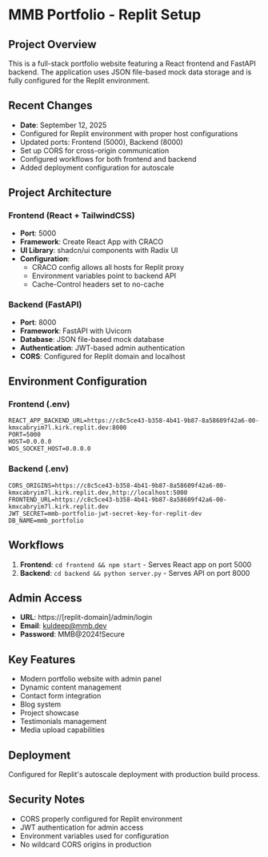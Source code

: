 # MMB Portfolio - Replit Setup

## Project Overview
This is a full-stack portfolio website featuring a React frontend and FastAPI backend. The application uses JSON file-based mock data storage and is fully configured for the Replit environment.

## Recent Changes
- **Date**: September 12, 2025
- Configured for Replit environment with proper host configurations
- Updated ports: Frontend (5000), Backend (8000)
- Set up CORS for cross-origin communication
- Configured workflows for both frontend and backend
- Added deployment configuration for autoscale

## Project Architecture
### Frontend (React + TailwindCSS)
- **Port**: 5000
- **Framework**: Create React App with CRACO
- **UI Library**: shadcn/ui components with Radix UI
- **Configuration**: 
  - CRACO config allows all hosts for Replit proxy
  - Environment variables point to backend API
  - Cache-Control headers set to no-cache

### Backend (FastAPI)
- **Port**: 8000
- **Framework**: FastAPI with Uvicorn
- **Database**: JSON file-based mock database
- **Authentication**: JWT-based admin authentication
- **CORS**: Configured for Replit domain and localhost

## Environment Configuration
### Frontend (.env)
```
REACT_APP_BACKEND_URL=https://c8c5ce43-b358-4b41-9b87-8a58609f42a6-00-kmxcabryim7l.kirk.replit.dev:8000
PORT=5000
HOST=0.0.0.0
WDS_SOCKET_HOST=0.0.0.0
```

### Backend (.env)
```
CORS_ORIGINS=https://c8c5ce43-b358-4b41-9b87-8a58609f42a6-00-kmxcabryim7l.kirk.replit.dev,http://localhost:5000
FRONTEND_URL=https://c8c5ce43-b358-4b41-9b87-8a58609f42a6-00-kmxcabryim7l.kirk.replit.dev
JWT_SECRET=mmb-portfolio-jwt-secret-key-for-replit-dev
DB_NAME=mmb_portfolio
```

## Workflows
1. **Frontend**: `cd frontend && npm start` - Serves React app on port 5000
2. **Backend**: `cd backend && python server.py` - Serves API on port 8000

## Admin Access
- **URL**: https://[replit-domain]/admin/login
- **Email**: kuldeep@mmb.dev
- **Password**: MMB@2024!Secure

## Key Features
- Modern portfolio website with admin panel
- Dynamic content management
- Contact form integration
- Blog system
- Project showcase
- Testimonials management
- Media upload capabilities

## Deployment
Configured for Replit's autoscale deployment with production build process.

## Security Notes
- CORS properly configured for Replit environment
- JWT authentication for admin access
- Environment variables used for configuration
- No wildcard CORS origins in production